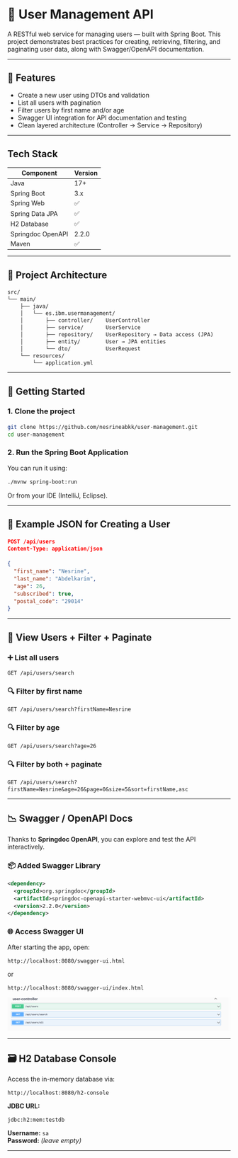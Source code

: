 # 💼 User Management API

A RESTful web service for managing users — built with Spring Boot. This project demonstrates best practices for creating, retrieving, filtering, and paginating user data, along with Swagger/OpenAPI documentation.

---

## 📌 Features

- Create a new user using DTOs and validation
- List all users with pagination
- Filter users by first name and/or age
- Swagger UI integration for API documentation and testing
- Clean layered architecture (Controller → Service → Repository)

---

##  Tech Stack

| Component           | Version        |
|---------------------|----------------|
| Java                | 17+            |
| Spring Boot         | 3.x            |
| Spring Web          | ✅             |
| Spring Data JPA     | ✅             |
| H2 Database         | ✅             |
| Springdoc OpenAPI   | 2.2.0          |
| Maven               | ✅             |

---

## 📁 Project Architecture

```
src/
└── main/
    ├── java/
    │   └── es.ibm.usermanagement/
    │       ├── controller/    UserController
    │       ├── service/       UserService
    │       ├── repository/    UserRepository → Data access (JPA)
    │       ├── entity/        User → JPA entities 
    │       └── dto/           UserRequest
    └── resources/
        └── application.yml
```

---

## 🚀 Getting Started

### 1. Clone the project

```bash
git clone https://github.com/nesrineabkk/user-management.git
cd user-management

```

### 2. Run the Spring Boot Application

You can run it using:

```bash
./mvnw spring-boot:run
```

Or from your IDE (IntelliJ, Eclipse).

---

## 📨 Example JSON for Creating a User

```json
POST /api/users
Content-Type: application/json

{
  "first_name": "Nesrine",
  "last_name": "Abdelkarim",
  "age": 26,
  "subscribed": true,
  "postal_code": "29014"
}
```

---

## 📃 View Users + Filter + Paginate

### ➕ List all users
```http
GET /api/users/search
```

### 🔍 Filter by first name
```http
GET /api/users/search?firstName=Nesrine
```

### 🔍 Filter by age
```http
GET /api/users/search?age=26
```

### 🔍 Filter by both + paginate
```http
GET /api/users/search?firstName=Nesrine&age=26&page=0&size=5&sort=firstName,asc
```

---

## 📉 Swagger / OpenAPI Docs

Thanks to **Springdoc OpenAPI**, you can explore and test the API interactively.

### 📦 Added Swagger Library

```xml
<dependency>
  <groupId>org.springdoc</groupId>
  <artifactId>springdoc-openapi-starter-webmvc-ui</artifactId>
  <version>2.2.0</version>
</dependency>
```

### 🌐 Access Swagger UI

After starting the app, open:

```
http://localhost:8080/swagger-ui.html
```
or
```
http://localhost:8080/swagger-ui/index.html
```

![Swagger UI Screenshot](./asstes/swagger.PNG)

---

## 🗃️ H2 Database Console

Access the in-memory database via:

```
http://localhost:8080/h2-console
```

**JDBC URL:**
```
jdbc:h2:mem:testdb
```
**Username:** `sa`  
**Password:** *(leave empty)*

---

